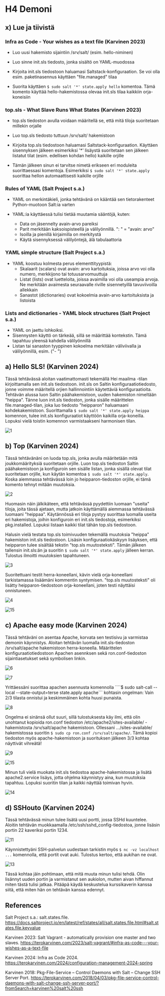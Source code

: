 # H4 Demoni

## x) Lue ja tiivistä

### Infra as Code - Your wishes as a text file (Karvinen 2023)

- Luo uusi hakemisto sijaintiin /srv/salt/ (esim. hello-niminen)

- Luo sinne init.sls tiedosto, jonka sisältö on YAML-muodossa

- Kirjoita init.sls tiedostoon haluamasi Saltstack-konfiguraation. Se voi olla esim. paketinasennus käyttäen "file.managed" tilaa

- Suorita käyttäen ```$ sudo salt '*' state.apply hello``` komentoa. Tämä komento käyttää hello-hakemistossa olevaa init.sls tilaa kaikkiin orja-koneisiin

### top.sls - What Slave Runs What States (Karvinen 2023)

- top.sls tiedoston avulla voidaan määritellä se, että mitä tiloja suoritetaan millekin orjalle

- Luo top.sls tiedosto tuttuun /srv/salt/ hakemistoon

- Kirjoita top.sls tiedostoon haluamasi Saltstack-konfiguraation. Käyttäen sisennyksen jälkeen esimerkiksi '*' lisäystä suoritetaan sen jälkeen listatut tilat (esim. edellisen kohdan hello) kaikille orjille

- Tämän jälkeen sinun ei tarvitse nimetä erikseen eri moduleita suorittaessasi komentoja. Esimerkiksi ```$ sudo salt '*' state.apply``` suorittaa hellon automaattisesti kaikille orjille

### Rules of YAML (Salt Project s.a.)

- YAML on merkintäkieli, jonka tehtävänä on kääntää sen tietorakenteet Python-muotoon Salt:ia varten

- YAML:ia käyttäessä tulisi tietää muutamia sääntöjä, kuten:
  - Data on jäsennelty avain-arvo pareiksi
  - Parit merkitään kaksoispisteellä ja välilyönnillä. ": " = "avain: arvo"
  - Isoilla ja pienillä kirjaimilla on merkitystä
  - Käytä sisennyksessä välilyöntejä, älä tabulaattoria

### YAML simple structure (Salt Project s.a.)

- YAML koostuu kolmesta perus elementtityypistä:
  - Skalaarit (scalars) ovat avain: arvo kartoituksia, joissa arvo voi olla numero, merkkijono tai totuusarvomuuttuja
  - Listat (lists) ovat luetteloita, joissa avaimilla voi olla useampia arvoja. Ne merkitään avaimesta seuraavalle riville sisennetyillä tavuviivoilla allekkain
  - Sanastot (dictionaries) ovat kokoelmia avain-arvo kartoituksista ja listoista

### Lists and dictionaries - YAML block structures (Salt Project s.a.)
- YAML on jaettu lohkoiksi.
- Sisennysten käyttö on tärkeää, sillä se määrittää kontekstin. Tämä tapahtuu yleensä kahdella välilyönnillä
- Listan tai sanaston tyyppinen kokoelma merkitään väliviivalla ja välilyönnillä, esim. ("- ")

## a) Hello SLS! (Karvinen 2024)

Tässä tehtävässä aloitan vaatimattomasti tekemällä Hei maailma -tilan kirjoittamalla sen init.sls tiedostoon. init.sls on Saltin konfiguraatiotiedosto, jonne voimme määritellä orjien hallinnointiin käytettäviä konfiguraatioita. Tehtävän alussa luon Saltin päähakemistoon, uuden hakemiston nimeltään "heippa". Tänne luon init.sls tiedoston, jonka sisälle määrittelen file.managed-tilan, joka luo tiedosto "heipparon" haluamaani kohdekakemistoon. Suorittamalla ```$ sudo salt '*' state.apply heippa``` komennon, tulee init.sls konfiguraatiot käyttöön kaikilla orja-koneilla. Lopuksi vielä toistin komennon varmistaakseni harmonisen tilan.

![1](https://github.com/RonSkogberg/palvelinten_hallinta_2024/assets/148875466/69e2ff38-165f-47bd-bacf-81481177cd60)

## b) Top (Karvinen 2024)

Tässä tehtävänäni on luoda top.sls, jonka avulla määritetään mitä joukkomäärityksiä suoritetaan orjille. Luon top.sls tiedoston Saltin päähakemistoon ja konfiguroin sen sisälle listan, jonka sisällä olevat tilat suoritetaan orjille, kun käytän komentoa ```$ sudo salt '*' state.apply```. Koska aiemmassa tehtävässä loin jo heipparon-tiedoston orjille, ei tämä komento tehnyt mitään muutoksia.

![2](https://github.com/RonSkogberg/palvelinten_hallinta_2024/assets/148875466/8e2c1c90-d4ba-4f23-a0fb-46e049cc59b2)

Huomasin näin jälkikäteen, että tehtävässä pyydettiin luomaan "useita" tiloja, joita tässä ajetaan, mutta jatkoin käyttämällä aiemmassa tehtävässä luomaani "heippaa". Käytännössä eri tiloja pystyy suorittaa luomalla useita eri hakemistoja, joihin konfiguroin eri init.sls tiedostoja, esimerkiksi pkg.installed. Lopuksi listaan kaikki tilat tähän top.sls tiedostoon.

Halusin vielä testata top.sls toimivuuden tekemällä muutoksia "heippa" hakemiston init.sls tiedostoon. Lisäsin konfiguraatiokäskyyn lisäyksen, että heipparon tulee sisältää tekstin "top.sls muutosteksti". Tämän jälkeen tallensin init.sls:än ja suoritin ```$ sudo salt '*' state.apply``` jälleen kerran. Tulostus ilmoitti muutoksien tapahtuneen.

![3](https://github.com/RonSkogberg/palvelinten_hallinta_2024/assets/148875466/0b31a357-15c5-4c42-a365-1ddc460c2f20)

Suoritettuani testit herra-koneellani, kävin vielä orja-koneellani tarkistamassa lisäämäni kommentin syntymisen. "top.sls muutosteksti" oli lisätty heipparon-tiedostoon orja-koneellani, joten testi näyttäisi onnistuneen.

![4](https://github.com/RonSkogberg/palvelinten_hallinta_2024/assets/148875466/c794a66b-b494-4666-994d-870bdedf5897)

![15](https://github.com/RonSkogberg/palvelinten_hallinta_2024/assets/148875466/ac52a4b9-e0e7-4e52-bc8f-b5db13268f6e)

## c) Apache easy mode (Karvinen 2024)

Tässä tehtäväni on asentaa Apache, korvata sen testisivu ja varmistaa demonin käynnistys. Aloitan tehtävän luomalla init.sls-tiedoston /srv/salt/apache hakemistoon herra-koneella. Määrittelen konfiguraatiotiedostoon Apachen asennksen sekä ron.conf-tiedoston sijaintiasetukset sekä symbolisen linkin. 

![6](https://github.com/RonSkogberg/palvelinten_hallinta_2024/assets/148875466/670eeff3-405d-4bf3-9ca0-318032cb8c1d)

![7](https://github.com/RonSkogberg/palvelinten_hallinta_2024/assets/148875466/36c4f509-097b-4abb-8513-f23224d1d8fb)

Yrittäessäni suorittaa apachen asennusta komennolla ````$ sudo salt-call --local --state-output=terse state.apply apache``` kohtasin ongelman: Vain 2/3 tilasta onnistui ja keskimmäinen kohta huusi punaista. 

![8](https://github.com/RonSkogberg/palvelinten_hallinta_2024/assets/148875466/92a6abe7-8c67-4dfa-9261-d6a3d5a3b73f)

Ongelma ei sinänsä ollut suuri, sillä tulostuksesta käy ilmi, että olin unohtanut kopioida ron.conf tiedoston /etc/apache2/sites-available/ -hakemistosta /srv/salt/apache hakemistoon. Ollessani .../sites-available/ hakemistossa suoritin ```$ sudo cp ron.conf /srv/salt/apache/```. Tämä kopioi tiedoston myös apache-hakemistoon ja suorituksen jälkeen 3/3 kohtaa näyttivät vihreätä!

![9](https://github.com/RonSkogberg/palvelinten_hallinta_2024/assets/148875466/a9a6aa06-1f49-411c-b3b5-b5fe86f9a41c)

![15](https://github.com/RonSkogberg/palvelinten_hallinta_2024/assets/148875466/eba0dd02-642b-4e10-864a-518e9bd51630)

Minun tuli vielä muokata init.sls tiedostoa apache-hakemistossa ja lisätä apache2.service lisäys, jotta ohjelma käynnistyy aina, kun muutoksia tapahtuu. Lopuksi suoritin tilan ja kaikki näyttää toimivan hyvin.

![14](https://github.com/RonSkogberg/palvelinten_hallinta_2024/assets/148875466/ee05eb5f-b9b4-4344-b6db-8a49ec99fbf8)

## d) SSHouto (Karvinen 2024)

Tässä tehtävässä minun tulee lisätä uusi portti, jossa SSHd kuuntelee. Aloitin tehtävän muokkaamalla /etc/ssh/sshd_config-tiedostoa, jonne lisäsin portin 22 kaveriksi portin 1234. 

![11](https://github.com/RonSkogberg/palvelinten_hallinta_2024/assets/148875466/832995f0-47d5-43e9-b862-d6c4c44c7fed)

Käynnistettyäni SSH-palvelun uudestaan tarkistin myös ```$ nc -vz localhost ...``` komennolla, että portit ovat auki. Tulostus kertoo, että aukihan ne ovat.

![13](https://github.com/RonSkogberg/palvelinten_hallinta_2024/assets/148875466/bb48c929-f635-4aa2-b963-6c0f295e82f8)

Tässä kohtaa jäin pohtimaan, että mitä muuta minun tulisi tehdä. Olin lisännyt uuden portin ja varmistanut sen aukiolon, mutten aivan hiffannut miten tästä tulisi jatkaa. Pitääpä käydä keskustelua kurssikaverin kanssa siitä, että miten hän on tehtävän kanssa edennyt.

## References

Salt Project s.a.: salt.states.file. https://docs.saltproject.io/en/latest/ref/states/all/salt.states.file.html#salt.states.file.keyvalue

Karvinen 2023: Salt Vagrant - automatically provision one master and two slaves. https://terokarvinen.com/2023/salt-vagrant/#infra-as-code---your-wishes-as-a-text-file

Karvinen 2024: Infra as Code 2024. https://terokarvinen.com/2024/configuration-management-2024-spring

Karvinen 2018: Pkg-File-Service – Control Daemons with Salt – Change SSH Server Port. https://terokarvinen.com/2018/04/03/pkg-file-service-control-daemons-with-salt-change-ssh-server-port/?fromSearch=karvinen%20salt%20ssh
